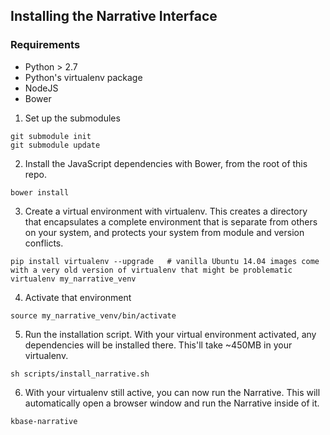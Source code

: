 ## Installing the Narrative Interface

### Requirements

* Python > 2.7
* Python's virtualenv package
* NodeJS
* Bower

1. Set up the submodules
```
git submodule init
git submodule update
```

2. Install the JavaScript dependencies with Bower, from the root of this repo.
```
bower install
```

3. Create a virtual environment with virtualenv. This creates a directory that encapsulates a complete environment that is separate from others on your system, and protects your system from module and version conflicts.
```
pip install virtualenv --upgrade   # vanilla Ubuntu 14.04 images come with a very old version of virtualenv that might be problematic
virtualenv my_narrative_venv
```

4. Activate that environment
```
source my_narrative_venv/bin/activate
```

5. Run the installation script. With your virtual environment activated, any dependencies will be installed there. This'll take ~450MB in your virtualenv.
```
sh scripts/install_narrative.sh
```

6. With your virtualenv still active, you can now run the Narrative. This will automatically open a browser window and run the Narrative inside of it.
```
kbase-narrative
```
